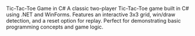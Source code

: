 


Tic-Tac-Toe Game in C#
A classic two-player Tic-Tac-Toe game built in C# using .NET and WinForms. Features an interactive 3x3 grid, 
win/draw detection, and a reset option for replay. Perfect for demonstrating basic programming concepts and game logic.
